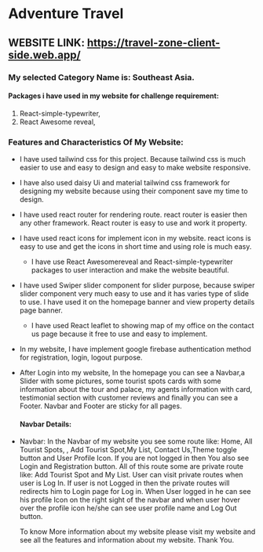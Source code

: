 # Adventure Travel

## WEBSITE LINK: https://travel-zone-client-side.web.app/

### My selected Category Name is: Southeast Asia.

#### Packages i have used in my website for challenge requirement:

1. React-simple-typewriter,
2. React Awesome reveal,

### Features and Characteristics Of My Website:

- I have used tailwind css for this project. Because tailwind css is much easier
  to use and easy to design and easy to make website responsive.

- I have also used daisy Ui and material tailwind css framework for designing my
  website because using their component save my time to design.

- I have used react router for rendering route. react router is easier then any
  other framework. React router is easy to use and work it property.

- I have used react icons for implement icon in my website. react icons is easy
  to use and get the icons in short time and using role is much easy.

  - I have use React Awesomereveal and React-simple-typewriter packages to user
    interaction and make the website beautiful.

- I have used Swiper slider component for slider purpose, because swiper slider
  component very much easy to use and it has varies type of slide to use. I have
  used it on the homepage banner and view property details page banner.

  - I have used React leaflet to showing map of my office on the contact us page
    because it free to use and easy to implement.

- In my website, I have implement google firebase authentication method for
  registration, login, logout purpose.

- After Login into my website, In the homepage you can see a Navbar,a Slider
  with some pictures, some tourist spots cards with some information about the
  tour and palace, my agents information with card, testimonial section with
  customer reviews and finally you can see a Footer. Navbar and Footer are
  sticky for all pages.

  #### Navbar Details:

- Navbar: In the Navbar of my website you see some route like: Home, All Tourist
  Spots, , Add Tourist Spot,My List, Contact Us,Theme toggle button and User
  Profile Icon. If you are not logged in then You also see Login and
  Registration button. All of this route some are private route like: Add
  Tourist Spot and My List. User can visit private routes when user is Log In.
  If user is not Logged in then the private routes will redirects him to Login
  page for Log in. When User logged in he can see his profile Icon on the right
  sight of the navbar and when user hover over the profile icon he/she can see
  user profile name and Log Out button.

  To know More information about my website please visit my website and see all
  the features and information about my website. Thank You.
